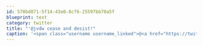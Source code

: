 ```yaml
---
id: 570bd871-5f14-43e0-8cf6-25597bb70a5f
blueprint: text
category: twitter
title: "'@jvdw cease and desist!"
caption: '<span class="username username_linked">@<a href="https://twitter.com/jvdw" title="John van der Woude">jvdw</a></span> cease and desist!'
---
```

